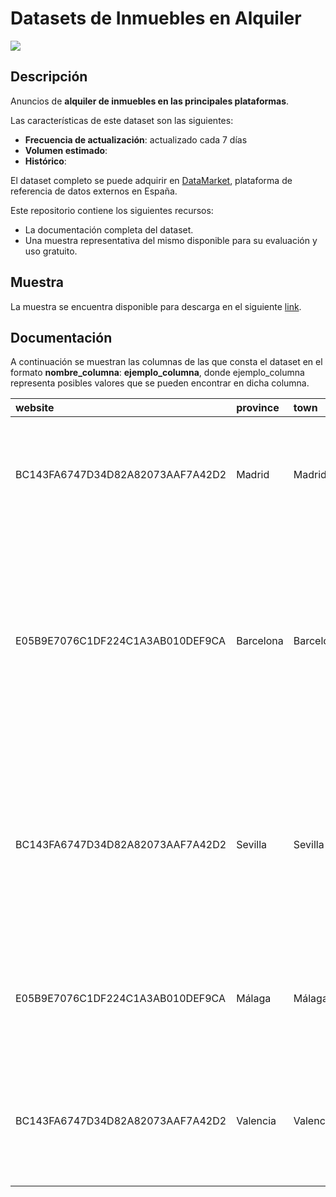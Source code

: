 # Datasets de Inmuebles en Alquiler

<a href="https://datamarket.es">
  <img src="https://datamarket.es/static/core/img/banners/noticias-economicas-banner.png">
</a>

## Descripción

Anuncios de __alquiler de inmuebles en las principales plataformas__.

Las características de este dataset son las siguientes:

* __Frecuencia de actualización__: actualizado cada 7 días
* __Volumen estimado__: 
* __Histórico__: 

El dataset completo se puede adquirir en [DataMarket](https://datamarket.es/#inmuebles-en-alquiler-dataset), plataforma de referencia de datos externos en España. 

Este repositorio contiene los siguientes recursos:

* La documentación completa del dataset.
* Una muestra representativa del mismo disponible para su evaluación y uso gratuito.

## Muestra

La muestra se encuentra disponible para descarga en el siguiente [link](https://github.com/Data-Market/inmuebles-en-alquiler/blob/main/inmuebles-en-alquiler-sample.csv).

## Documentación
A continuación se muestran las columnas de las que consta el dataset en el formato __nombre_columna__: __ejemplo_columna__, donde ejemplo_columna representa posibles valores que se pueden encontrar en dicha columna.

| website                          | province   | town      | location                                                                          | name                                                                |   price |   area |   rooms |   floor | is_outer   | elevator   | description                                                                                                                                                                                                | publication   | dealer                         | is_professional   | insert_date         |
|:---------------------------------|:-----------|:----------|:----------------------------------------------------------------------------------|:--------------------------------------------------------------------|--------:|-------:|--------:|--------:|:-----------|:-----------|:-----------------------------------------------------------------------------------------------------------------------------------------------------------------------------------------------------------|:--------------|:-------------------------------|:------------------|:--------------------|
| BC143FA6747D34D82A82073AAF7A42D2 | Madrid     | Madrid    | Calle de Goya - Barrio Goya - Distrito Barrio de Salamanca                        | Alquiler de Ático en calle de Goya                                  |    2100 |    180 |       2 |       7 | True       | True       | Piso de 2 habitaciones en Goya. Reformado con excelentes calidades. Listo para entrar a vivir.                                                                                                             | 2 noviembre   | Gilmar Barrio de Salamanca     | True              | 2020-12-19 00:00:00 |
| E05B9E7076C1DF224C1A3AB010DEF9CA | Barcelona  | Barcelona | Calle de Balmes - Barrio Sant Gervasi - Galvany - Distrito Sarrià-Sant Gervasi    | Alquiler de Piso en calle de Balmes                                 |    1250 |    109 |       3 |       2 | True       | True       | Fabuloso piso señorial en la calle de Balmes, en Sant Gervasi-Galvany. Esta propiedad dispone de un salón comedor exterior, luminoso. Anexado a el, la habitación principal con balcón hacia calle Balmes. | None          | Proddigia                      | True              | 2020-11-04 12:00:00 |
| BC143FA6747D34D82A82073AAF7A42D2 | Sevilla    | Sevilla   | Nuestra señora de Begoña, 9 - Barrio Villegas - Los Principes - Distrito Macarena | Alquiler de Piso en Nuestra señora de Begoña, 9                     |     500 |    126 |       4 |       4 | True       | False      | El Apartamento esta totalmente equipado: lavavajillas, microondas, frigorífico, aire acondicionado en cada habitación, toda las habitaciones exteriores, y luminosas.                                      | 30 minutos    | CRR Gestión de la Propiedad    | True              | 2020-10-03 00:00:00 |
| E05B9E7076C1DF224C1A3AB010DEF9CA | Málaga     | Málaga    | Barrio Malagueta - Monte Sancha - Distrito Este                                   | Alquiler de Casa o chalet independiente en Malagueta - Monte Sancha |    3000 |    221 |       6 |     nan |            | False      | Maravillosa casa en una de la mejores zonas de malaga, a tan solo 10 minutos de la playa de la malagueta.                                                                                                  | 7 horas       | Diamond Properties             | True              | 2020-12-12 12:00:00 |
| BC143FA6747D34D82A82073AAF7A42D2 | Valencia   | Valencia  | Avenida del Marqués de Sotelo, 5 - Barrio Sant Francesc - Distrito Ciutat Vella   | Alquiler de Piso en avenida del Marqués de Sotelo, 5                |     500 |    330 |       2 |       8 | False      | True       | Conserje en el edificio. En pleno centro de la ciudad y a un paso de la plaza del ayuntamiento y de la estación del Norte.                                                                                 | 2 horas       | VLC.INMOBILIARIA & FLATLANDERS | True              | 2020-09-18 00:00:00 |
